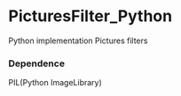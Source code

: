 PicturesFilter_Python
=====================

Python implementation Pictures filters

### Dependence

PIL(Python ImageLibrary)
